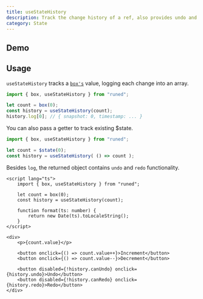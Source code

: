 ```yaml
---
title: useStateHistory
description: Track the change history of a ref, also provides undo and redo functionality
category: State
---
```


<script>
import Demo from '$lib/components/demos/use-state-history.svelte';
</script>

## Demo

<Demo />

## Usage

`useStateHistory` tracks a [`box's`](/docs/functions/box) value, logging each change into an array.

```ts
import { box, useStateHistory } from "runed";

let count = box(0);
const history = useStateHistory(count);
history.log[0]; // { snapshot: 0, timestamp: ... }
```

You can also pass a getter to track existing $state.

```ts
import { box, useStateHistory } from "runed";

let count = $state(0);
const history = useStateHistory( () => count );
```

Besides `log`, the returned object contains `undo` and `redo` functionality.

```svelte
<script lang="ts">
	import { box, useStateHistory } from "runed";

	let count = box(0);
	const history = useStateHistory(count);

	function format(ts: number) {
		return new Date(ts).toLocaleString();
	}
</script>

<div>
	<p>{count.value}</p>

	<button onclick={() => count.value++}>Increment</button>
	<button onclick={() => count.value--}>Decrement</button>

	<button disabled={!history.canUndo} onclick={history.undo}>Undo</button>
	<button disabled={!history.canRedo} onclick={history.redo}>Redo</button>
</div>
```